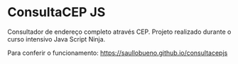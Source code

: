 # ConsultaCEP JS
Consultador de endereço completo através CEP.
Projeto realizado durante o curso intensivo Java Script Ninja.

Para conferir o funcionamento: https://saullobueno.github.io/consultacepjs
